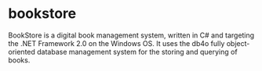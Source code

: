 # bookstore
BookStore is a digital book management system, written in C# and targeting the .NET Framework 2.0 on the Windows OS. It uses the db4o fully object-oriented database management system for the storing and querying of books.



